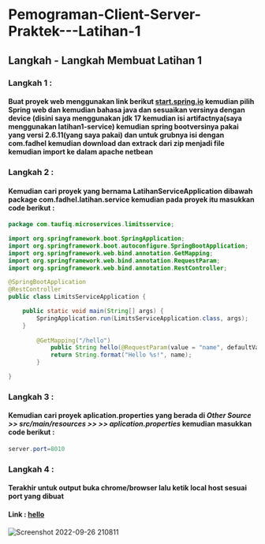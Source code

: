 # Pemograman-Client-Server-Praktek---Latihan-1
## Langkah - Langkah Membuat Latihan 1
### Langkah 1 :
#### Buat proyek web menggunakan link berikut [start.spring.io](https://start.spring.io/) kemudian pilih Spring web dan kemudian bahasa java dan sesuaikan versinya dengan device (disini saya menggunakan jdk 17 kemudian isi artifactnya(saya menggunakan latihan1-service) kemudian spring bootversinya pakai yang versi 2.6.11(yang saya pakai) dan untuk grubnya isi dengan com.fadhel kemudian download dan extrack dari zip menjadi file kemudian import ke dalam apache netbean
### Langkah 2 :
#### Kemudian cari proyek yang bernama LatihanServiceApplication dibawah package com.fadhel.latihan.service kemudian pada proyek itu masukkan code berikut : 
```java
package com.taufiq.microservices.limitsservice;

import org.springframework.boot.SpringApplication;
import org.springframework.boot.autoconfigure.SpringBootApplication;
import org.springframework.web.bind.annotation.GetMapping;
import org.springframework.web.bind.annotation.RequestParam;
import org.springframework.web.bind.annotation.RestController;

@SpringBootApplication
@RestController
public class LimitsServiceApplication {

	public static void main(String[] args) {
		SpringApplication.run(LimitsServiceApplication.class, args);
	}
        
        @GetMapping("/hello")
            public String hello(@RequestParam(value = "name", defaultValue = "World") String name) {
            return String.format("Hello %s!", name);
        }

}
```
### Langkah 3 :
#### Kemudian cari proyek aplication.properties yang berada di *Other Source >> src/main/resources >> >> aplication.properties* kemudian masukkan code berikut :
```java
server.port=8010
```
### Langkah 4 :
#### Terakhir untuk output buka chrome/browser lalu ketik local host sesuai port yang dibuat 
#### Link : [hello](http://localhost:8010/hello)
![Screenshot 2022-09-26 210811](https://user-images.githubusercontent.com/113502696/192297965-8caf4956-339c-4181-a485-27bd45602782.jpg)

